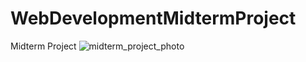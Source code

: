 # WebDevelopmentMidtermProject
Midterm Project
![midterm_project_photo](https://github.com/gkaybydemir/WebDevelopmentMidtermProject/assets/109183248/3b4f7d1b-b974-4500-9584-bdbd3959165d)
